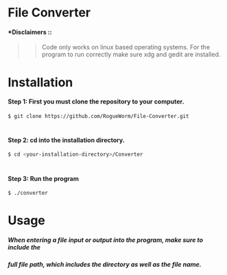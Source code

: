 # File Converter
#### *Disclaimers ::
>>Code only works on linux based operating systems.
>>For the program to run correctly make sure xdg and gedit are installed.
# __Installation__
#### __Step 1:__  First you must clone the repository to your computer.
```sh
$ git clone https://github.com/RogueWorm/File-Converter.git
```
#
#### __Step 2:__ cd into the installation directory.
```sh
$ cd <your-installation-directory>/Converter
```
#
#### __Step 3:__ Run the program
```sh
$ ./converter
```
#
# __Usage__
##### When entering a file input or output into the program, make sure to include the 
##### full file path, which includes the directory as well as the file name.
